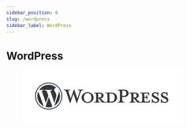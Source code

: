 ```yaml
---
sidebar_position: 0
slug: /wordpress
sidebar_label: WordPress
---
```


# WordPress

<figure class="inline-flex bg-white">

![](../../../../static/img/notes/wordpress.WordPress-logotype-standard.png)

</figure>
